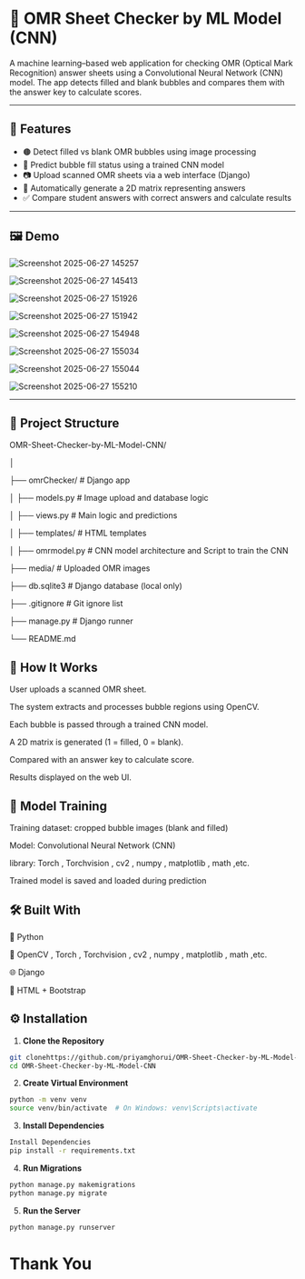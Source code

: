 # 🧠 OMR Sheet Checker by ML Model (CNN)

A machine learning–based web application for checking OMR (Optical Mark Recognition) answer sheets using a Convolutional Neural Network (CNN) model. The app detects filled and blank bubbles and compares them with the answer key to calculate scores.

---

## 🚀 Features

- 🟤 Detect filled vs blank OMR bubbles using image processing
- 🧠 Predict bubble fill status using a trained CNN model
- 📷 Upload scanned OMR sheets via a web interface (Django)
- 📝 Automatically generate a 2D matrix representing answers
- ✅ Compare student answers with correct answers and calculate results

---
## 🖼️ Demo
![Screenshot 2025-06-27 145257](https://github.com/user-attachments/assets/a05529cd-fa5e-4e93-b2c8-f5f06f7ae3ac)

![Screenshot 2025-06-27 145413](https://github.com/user-attachments/assets/780c1503-df52-4a69-a5c0-bc18c412eee0)

![Screenshot 2025-06-27 151926](https://github.com/user-attachments/assets/c5333883-d631-4431-8342-712bf4c4d1a0)

![Screenshot 2025-06-27 151942](https://github.com/user-attachments/assets/05f2c082-7f3d-4638-b53d-e23ab6c8ef14)

![Screenshot 2025-06-27 154948](https://github.com/user-attachments/assets/2a4fb719-fa5e-4ad3-99b7-ddd8a0f50016)

![Screenshot 2025-06-27 155034](https://github.com/user-attachments/assets/3a31daa8-039a-4db0-951b-965f8fbb3a1f)

![Screenshot 2025-06-27 155044](https://github.com/user-attachments/assets/9fe5ac6d-a782-4906-a981-ff1253a13958)

![Screenshot 2025-06-27 155210](https://github.com/user-attachments/assets/d143667d-9fab-4bd7-b987-15fc5fc3a2e8)

---

## 📂 Project Structure

OMR-Sheet-Checker-by-ML-Model-CNN/

│

├── omrChecker/ # Django app

│ ├── models.py # Image upload and database logic

│ ├── views.py # Main logic and predictions

│ ├── templates/ # HTML templates

│
├── omrmodel.py # CNN model architecture and Script to train the CNN

├── media/ # Uploaded OMR images

├── db.sqlite3 # Django database (local only)

├── .gitignore # Git ignore list

├── manage.py # Django runner

└── README.md


## 📸 How It Works
User uploads a scanned OMR sheet.

The system extracts and processes bubble regions using OpenCV.

Each bubble is passed through a trained CNN model.

A 2D matrix is generated (1 = filled, 0 = blank).

Compared with an answer key to calculate score.

Results displayed on the web UI.

## 🧠 Model Training
Training dataset: cropped bubble images (blank and filled)

Model: Convolutional Neural Network (CNN)

library: Torch , Torchvision , cv2 , numpy , matplotlib , math ,etc.

Trained model is saved and loaded during prediction

## 🛠️ Built With
🐍 Python

🎨 OpenCV , Torch , Torchvision , cv2 , numpy , matplotlib , math ,etc.

🌐 Django

🧪 HTML + Bootstrap

## ⚙️ Installation

1. **Clone the Repository**

```bash
git clonehttps://github.com/priyamghorui/OMR-Sheet-Checker-by-ML-Model-CNN.git
cd OMR-Sheet-Checker-by-ML-Model-CNN
```
2. **Create Virtual Environment**

```bash
python -m venv venv
source venv/bin/activate  # On Windows: venv\Scripts\activate
```
3. **Install Dependencies**

```bash
Install Dependencies
pip install -r requirements.txt
```
4. **Run Migrations**

```bash
python manage.py makemigrations
python manage.py migrate
```
5. **Run the Server**

```bash
python manage.py runserver
```
# Thank You
